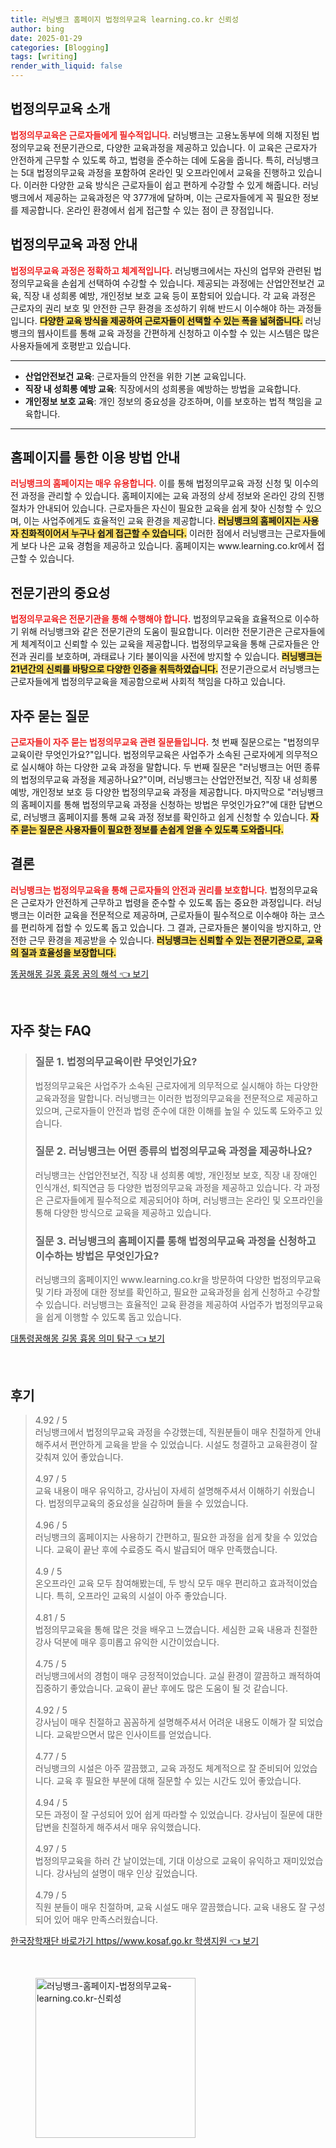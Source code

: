 ```yaml
---
title: 러닝뱅크 홈페이지 법정의무교육 learning.co.kr 신뢰성
author: bing
date: 2025-01-29
categories: [Blogging]
tags: [writing]
render_with_liquid: false
---
```



<h2 id='법정의무교육소개'>법정의무교육 소개</h2>

<p><b><span style="color: #ee2323;">법정의무교육은 근로자들에게 필수적입니다.</span></b> 러닝뱅크는 고용노동부에 의해 지정된 법정의무교육 전문기관으로, 다양한 교육과정을 제공하고 있습니다. 이 교육은 근로자가 안전하게 근무할 수 있도록 하고, 법령을 준수하는 데에 도움을 줍니다. 특히, 러닝뱅크는 5대 법정의무교육 과정을 포함하여 온라인 및 오프라인에서 교육을 진행하고 있습니다. 이러한 다양한 교육 방식은 근로자들이 쉽고 편하게 수강할 수 있게 해줍니다. 러닝뱅크에서 제공하는 교육과정은 약 377개에 달하며, 이는 근로자들에게 꼭 필요한 정보를 제공합니다. 온라인 환경에서 쉽게 접근할 수 있는 점이 큰 장점입니다.</p>

<h2 id='교육과정안내'>법정의무교육 과정 안내</h2>

<p><b><span style="color: #ee2323;">법정의무교육 과정은 정확하고 체계적입니다.</span></b> 러닝뱅크에서는 자신의 업무와 관련된 법정의무교육을 손쉽게 선택하여 수강할 수 있습니다. 제공되는 과정에는 산업안전보건 교육, 직장 내 성희롱 예방, 개인정보 보호 교육 등이 포함되어 있습니다. 각 교육 과정은 근로자의 권리 보호 및 안전한 근무 환경을 조성하기 위해 반드시 이수해야 하는 과정들입니다. <b><span style="background-color: #ffe066;">다양한 교육 방식을 제공하여 근로자들이 선택할 수 있는 폭을 넓혀줍니다.</span></b> 러닝뱅크의 웹사이트를 통해 교육 과정을 간편하게 신청하고 이수할 수 있는 시스템은 많은 사용자들에게 호평받고 있습니다.</p>

<hr />

<ul>
    <li><b>산업안전보건 교육</b>: 근로자들의 안전을 위한 기본 교육입니다.</li>
    <li><b>직장 내 성희롱 예방 교육</b>: 직장에서의 성희롱을 예방하는 방법을 교육합니다.</li>
    <li><b>개인정보 보호 교육</b>: 개인 정보의 중요성을 강조하며, 이를 보호하는 법적 책임을 교육합니다.</li>
</ul>

<hr />

<h2 id='홈페이지이용방법'>홈페이지를 통한 이용 방법 안내</h2>

<p><b><span style="color: #ee2323;">러닝뱅크의 홈페이지는 매우 유용합니다.</span></b> 이를 통해 법정의무교육 과정 신청 및 이수의 전 과정을 관리할 수 있습니다. 홈페이지에는 교육 과정의 상세 정보와 온라인 강의 진행 절차가 안내되어 있습니다. 근로자들은 자신이 필요한 교육을 쉽게 찾아 신청할 수 있으며, 이는 사업주에게도 효율적인 교육 환경을 제공합니다. <b><span style="background-color: #ffe066;">러닝뱅크의 홈페이지는 사용자 친화적이어서 누구나 쉽게 접근할 수 있습니다.</span></b> 이러한 점에서 러닝뱅크는 근로자들에게 보다 나은 교육 경험을 제공하고 있습니다. 홈페이지는 www.learning.co.kr에서 접근할 수 있습니다.</p>

<h2 id='전문기관의중요성'>전문기관의 중요성</h2>

<p><b><span style="color: #ee2323;">법정의무교육은 전문기관을 통해 수행해야 합니다.</span></b> 법정의무교육을 효율적으로 이수하기 위해 러닝뱅크와 같은 전문기관의 도움이 필요합니다. 이러한 전문기관은 근로자들에게 체계적이고 신뢰할 수 있는 교육을 제공합니다. 법정의무교육을 통해 근로자들은 안전과 권리를 보호하며, 과태료나 기타 불이익을 사전에 방지할 수 있습니다. <b><span style="background-color: #ffe066;">러닝뱅크는 21년간의 신뢰를 바탕으로 다양한 인증을 취득하였습니다.</span></b> 전문기관으로서 러닝뱅크는 근로자들에게 법정의무교육을 제공함으로써 사회적 책임을 다하고 있습니다.</p>

<h2 id='자주묻는질문'>자주 묻는 질문</h2>

<p><b><span style="color: #ee2323;">근로자들이 자주 묻는 법정의무교육 관련 질문들입니다.</span></b> 첫 번째 질문으로는 "법정의무교육이란 무엇인가요?"입니다. 법정의무교육은 사업주가 소속된 근로자에게 의무적으로 실시해야 하는 다양한 교육 과정을 말합니다. 두 번째 질문은 "러닝뱅크는 어떤 종류의 법정의무교육 과정을 제공하나요?"이며, 러닝뱅크는 산업안전보건, 직장 내 성희롱 예방, 개인정보 보호 등 다양한 법정의무교육 과정을 제공합니다. 마지막으로 "러닝뱅크의 홈페이지를 통해 법정의무교육 과정을 신청하는 방법은 무엇인가요?"에 대한 답변으로, 러닝뱅크 홈페이지를 통해 교육 과정 정보를 확인하고 쉽게 신청할 수 있습니다. <b><span style="background-color: #ffe066;">자주 묻는 질문은 사용자들이 필요한 정보를 손쉽게 얻을 수 있도록 도와줍니다.</span></b></p>

<h2 id='결론'>결론</h2>

<p><b><span style="color: #ee2323;">러닝뱅크는 법정의무교육을 통해 근로자들의 안전과 권리를 보호합니다.</span></b> 법정의무교육은 근로자가 안전하게 근무하고 법령을 준수할 수 있도록 돕는 중요한 과정입니다. 러닝뱅크는 이러한 교육을 전문적으로 제공하며, 근로자들이 필수적으로 이수해야 하는 코스를 편리하게 접할 수 있도록 돕고 있습니다. 그 결과, 근로자들은 불이익을 방지하고, 안전한 근무 환경을 제공받을 수 있습니다. <b><span style="background-color: #ffe066;">러닝뱅크는 신뢰할 수 있는 전문기관으로, 교육의 질과 효율성을 보장합니다.</span></b></p>


<p><a class="click-button" title="똥꿈해몽 길몽 흉몽 꿈의 해석" href="https://adkhouse.github.io/posts/%EB%98%A5%EA%BF%88%ED%95%B4%EB%AA%BD-%EA%B8%B8%EB%AA%BD-%ED%9D%89%EB%AA%BD-%EA%BF%88%EC%9D%98-%ED%95%B4%EC%84%9D/" rel="dofollow">똥꿈해몽 길몽 흉몽 꿈의 해석 👈 보기</a></p><br>
<h2 id='자주_찾는_FAQ'>자주 찾는 FAQ</h2>
<div itemscope="" itemtype="https://schema.org/FAQPage"> 
<blockquote> 
<div itemscope="" itemprop="mainEntity" itemtype="https://schema.org/Question"> 
<h3 itemprop="name">질문 1. 법정의무교육이란 무엇인가요?</h3> 
<div itemscope="" itemprop="acceptedAnswer" itemtype="https://schema.org/Answer"> 
<span itemprop="text"> 
<p>법정의무교육은 사업주가 소속된 근로자에게 의무적으로 실시해야 하는 다양한 교육과정을 말합니다. 러닝뱅크는 이러한 법정의무교육을 전문적으로 제공하고 있으며, 근로자들이 안전과 법령 준수에 대한 이해를 높일 수 있도록 도와주고 있습니다.</p> 
</span> 
</div> 
</div> 

<div itemscope="" itemprop="mainEntity" itemtype="https://schema.org/Question"> 
<h3 itemprop="name">질문 2. 러닝뱅크는 어떤 종류의 법정의무교육 과정을 제공하나요?</h3> 
<div itemscope="" itemprop="acceptedAnswer" itemtype="https://schema.org/Answer"> 
<span itemprop="text"> 
<p>러닝뱅크는 산업안전보건, 직장 내 성희롱 예방, 개인정보 보호, 직장 내 장애인 인식개선, 퇴직연금 등 다양한 법정의무교육 과정을 제공하고 있습니다. 각 과정은 근로자들에게 필수적으로 제공되어야 하며, 러닝뱅크는 온라인 및 오프라인을 통해 다양한 방식으로 교육을 제공하고 있습니다.</p> 
</span> 
</div> 
</div> 

<div itemscope="" itemprop="mainEntity" itemtype="https://schema.org/Question"> 
<h3 itemprop="name">질문 3. 러닝뱅크의 홈페이지를 통해 법정의무교육 과정을 신청하고 이수하는 방법은 무엇인가요?</h3> 
<div itemscope="" itemprop="acceptedAnswer" itemtype="https://schema.org/Answer"> 
<span itemprop="text"> 
<p>러닝뱅크의 홈페이지인 www.learning.co.kr을 방문하여 다양한 법정의무교육 및 기타 과정에 대한 정보를 확인하고, 필요한 교육과정을 쉽게 신청하고 수강할 수 있습니다. 러닝뱅크는 효율적인 교육 환경을 제공하여 사업주가 법정의무교육을 쉽게 이행할 수 있도록 돕고 있습니다.</p> 
</span> 
</div> 
</div> 
</blockquote> 
</div>
<p><a class="click-button" title="대통령꿈해몽 길몽 흉몽 의미 탐구" href="https://adkhouse.github.io/posts/%EB%8C%80%ED%86%B5%EB%A0%B9%EA%BF%88%ED%95%B4%EB%AA%BD-%EA%B8%B8%EB%AA%BD-%ED%9D%89%EB%AA%BD-%EC%9D%98%EB%AF%B8-%ED%83%90%EA%B5%AC/" rel="dofollow">대통령꿈해몽 길몽 흉몽 의미 탐구 👈 보기</a></p><br>
<h2 id='후기'>후기</h2>
<div itemscope itemtype="https://schema.org/Product">
  <blockquote>
  <div itemprop="review" itemscope itemtype="https://schema.org/Review">
      <div itemprop="reviewRating" itemscope itemtype="https://schema.org/Rating"> <span itemprop="ratingValue">4.92</span> / <span itemprop="bestRating">5</span> </div>
      <span itemprop="reviewBody">러닝뱅크에서 법정의무교육 과정을 수강했는데, 직원분들이 매우 친절하게 안내해주셔서 편안하게 교육을 받을 수 있었습니다. 시설도 청결하고 교육환경이 잘 갖춰져 있어 좋았습니다.</span>
  </div>
  <br>
  <div itemprop="review" itemscope itemtype="https://schema.org/Review">
      <div itemprop="reviewRating" itemscope itemtype="https://schema.org/Rating"> <span itemprop="ratingValue">4.97</span> / <span itemprop="bestRating">5</span> </div>
      <span itemprop="reviewBody">교육 내용이 매우 유익하고, 강사님이 자세히 설명해주셔서 이해하기 쉬웠습니다. 법정의무교육의 중요성을 실감하며 들을 수 있었습니다.</span>
  </div>
  <br>
  <div itemprop="review" itemscope itemtype="https://schema.org/Review">
      <div itemprop="reviewRating" itemscope itemtype="https://schema.org/Rating"> <span itemprop="ratingValue">4.96</span> / <span itemprop="bestRating">5</span> </div>
      <span itemprop="reviewBody">러닝뱅크의 홈페이지는 사용하기 간편하고, 필요한 과정을 쉽게 찾을 수 있었습니다. 교육이 끝난 후에 수료증도 즉시 발급되어 매우 만족했습니다.</span>
  </div>
  <br>
  <div itemprop="review" itemscope itemtype="https://schema.org/Review">
      <div itemprop="reviewRating" itemscope itemtype="https://schema.org/Rating"> <span itemprop="ratingValue">4.9</span> / <span itemprop="bestRating">5</span> </div>
      <span itemprop="reviewBody">온오프라인 교육 모두 참여해봤는데, 두 방식 모두 매우 편리하고 효과적이었습니다. 특히, 오프라인 교육의 시설이 아주 좋았습니다.</span>
  </div>
  <br>
  <div itemprop="review" itemscope itemtype="https://schema.org/Review">
      <div itemprop="reviewRating" itemscope itemtype="https://schema.org/Rating"> <span itemprop="ratingValue">4.81</span> / <span itemprop="bestRating">5</span> </div>
      <span itemprop="reviewBody">법정의무교육을 통해 많은 것을 배우고 느꼈습니다. 세심한 교육 내용과 친절한 강사 덕분에 매우 흥미롭고 유익한 시간이었습니다.</span>
  </div>
  <br>
  <div itemprop="review" itemscope itemtype="https://schema.org/Review">
      <div itemprop="reviewRating" itemscope itemtype="https://schema.org/Rating"> <span itemprop="ratingValue">4.75</span> / <span itemprop="bestRating">5</span> </div>
      <span itemprop="reviewBody">러닝뱅크에서의 경험이 매우 긍정적이었습니다. 교실 환경이 깔끔하고 쾌적하여 집중하기 좋았습니다. 교육이 끝난 후에도 많은 도움이 될 것 같습니다.</span>
  </div>
  <br>
  <div itemprop="review" itemscope itemtype="https://schema.org/Review">
      <div itemprop="reviewRating" itemscope itemtype="https://schema.org/Rating"> <span itemprop="ratingValue">4.92</span> / <span itemprop="bestRating">5</span> </div>
      <span itemprop="reviewBody">강사님이 매우 친절하고 꼼꼼하게 설명해주셔서 어려운 내용도 이해가 잘 되었습니다. 교육받으면서 많은 인사이트를 얻었습니다.</span>
  </div>
  <br>
  <div itemprop="review" itemscope itemtype="https://schema.org/Review">
      <div itemprop="reviewRating" itemscope itemtype="https://schema.org/Rating"> <span itemprop="ratingValue">4.77</span> / <span itemprop="bestRating">5</span> </div>
      <span itemprop="reviewBody">러닝뱅크의 시설은 아주 깔끔했고, 교육 과정도 체계적으로 잘 준비되어 있었습니다. 교육 후 필요한 부분에 대해 질문할 수 있는 시간도 있어 좋았습니다.</span>
  </div>
  <br>
  <div itemprop="review" itemscope itemtype="https://schema.org/Review">
      <div itemprop="reviewRating" itemscope itemtype="https://schema.org/Rating"> <span itemprop="ratingValue">4.94</span> / <span itemprop="bestRating">5</span> </div>
      <span itemprop="reviewBody">모든 과정이 잘 구성되어 있어 쉽게 따라할 수 있었습니다. 강사님이 질문에 대한 답변을 친절하게 해주셔서 매우 유익했습니다.</span>
  </div>
  <br>
  <div itemprop="review" itemscope itemtype="https://schema.org/Review">
      <div itemprop="reviewRating" itemscope itemtype="https://schema.org/Rating"> <span itemprop="ratingValue">4.97</span> / <span itemprop="bestRating">5</span> </div>
      <span itemprop="reviewBody">법정의무교육을 하러 간 날이었는데, 기대 이상으로 교육이 유익하고 재미있었습니다. 강사님의 설명이 매우 인상 깊었습니다.</span>
  </div>
  <br>
  <div itemprop="review" itemscope itemtype="https://schema.org/Review">
      <div itemprop="reviewRating" itemscope itemtype="https://schema.org/Rating"> <span itemprop="ratingValue">4.79</span> / <span itemprop="bestRating">5</span> </div>
      <span itemprop="reviewBody">직원 분들이 매우 친절하며, 교육 시설도 매우 깔끔했습니다. 교육 내용도 잘 구성되어 있어 매우 만족스러웠습니다.</span>
  </div>
  </blockquote>
</div>
<p><a class="click-button" title="한국장학재단 바로가기 https//www.kosaf.go.kr 학생지원" href="https://adkhouse.github.io/posts/%ED%95%9C%EA%B5%AD%EC%9E%A5%ED%95%99%EC%9E%AC%EB%8B%A8-%EB%B0%94%EB%A1%9C%EA%B0%80%EA%B8%B0-httpswww.kosaf.go.kr-%ED%95%99%EC%83%9D%EC%A7%80%EC%9B%90/" rel="dofollow">한국장학재단 바로가기 https//www.kosaf.go.kr 학생지원 👈 보기</a></p><br>
<figure class="image"><img src="https://adkhouse.github.io/assets/img/thumbnail/러닝뱅크-홈페이지-법정의무교육-learning.co.kr-신뢰성.webp" alt="러닝뱅크-홈페이지-법정의무교육-learning.co.kr-신뢰성" width="256" height="256"></figure>